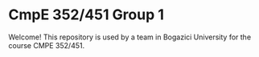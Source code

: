 # CmpE 352/451 Group 1
Welcome!
This repository is used by a team in Bogazici University for the course CMPE 352/451.


